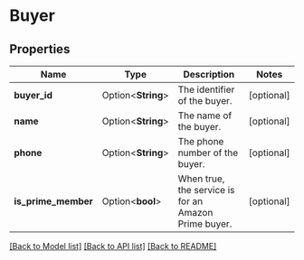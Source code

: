 # Buyer

## Properties

Name | Type | Description | Notes
------------ | ------------- | ------------- | -------------
**buyer_id** | Option<**String**> | The identifier of the buyer. | [optional]
**name** | Option<**String**> | The name of the buyer. | [optional]
**phone** | Option<**String**> | The phone number of the buyer. | [optional]
**is_prime_member** | Option<**bool**> | When true, the service is for an Amazon Prime buyer. | [optional]

[[Back to Model list]](../README.md#documentation-for-models) [[Back to API list]](../README.md#documentation-for-api-endpoints) [[Back to README]](../README.md)


